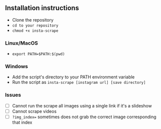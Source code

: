 ## Installation instructions

- Clone the repository
- `cd to your repository`
- `chmod +x insta-scrape`

### Linux/MacOS

- `export PATH=$PATH:$(pwd)`

### Windows

- Add the script's directory to your PATH environment variable
- Run the script as `insta-scrape [instagram url] [save directory]`

### Issues

- [ ] Cannot run the scrape all images using a single link if it's a slideshow
- [ ] Cannot scrape videos
- [ ] `?img_index=` sometimes does not grab the correct image corresponding that index
